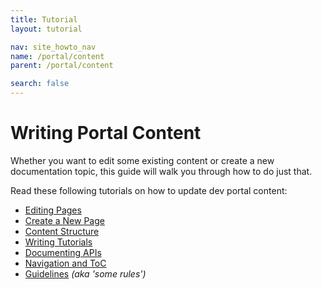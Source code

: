 ```yaml
---
title: Tutorial
layout: tutorial

nav: site_howto_nav
name: /portal/content
parent: /portal/content

search: false
---
```


# Writing Portal Content

Whether you want to edit some existing content or create a new documentation topic, this guide will walk you through how to do just that.

Read these following tutorials on how to update dev portal content:

- [Editing Pages](/portal/editing_pages.html)
- [Create a New Page](/portal/create_new_page.html)
- [Content Structure](/portal/content_structure.html)
- [Writing Tutorials](/portal/tutorials.html)
- [Documenting APIs](/portal/api_specs.html)
- [Navigation and ToC](/portal/navigation.html)
- [Guidelines](/portal/guidelines.html) *(aka 'some rules')*

